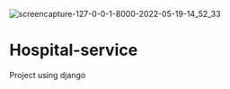![screencapture-127-0-0-1-8000-2022-05-19-14_52_33](https://user-images.githubusercontent.com/99266197/169601437-6486eb45-d083-4964-8bff-9825f9f22236.png)
# Hospital-service
Project using django
